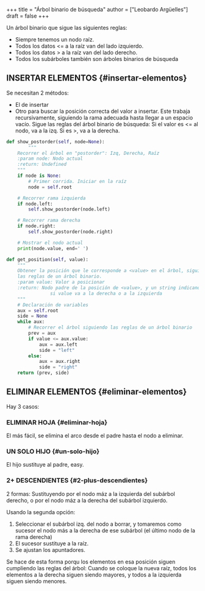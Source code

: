 +++
title = "Árbol binario de búsqueda"
author = ["Leobardo Argüelles"]
draft = false
+++

Un árbol binario que sigue las siguientes reglas:

-   Siempre tenemos un nodo raíz.
-   Todos los datos <= a la raíz van del lado izquierdo.
-   Todos los datos > a la raíz van del lado derecho.
-   Todos los subárboles también son árboles binarios de búsqueda


## INSERTAR ELEMENTOS {#insertar-elementos}

Se necesitan 2 métodos:

-   El de insertar
-   Otro para buscar la posición correcta del valor a insertar.
    Este trabaja recursivamente, siguiendo la rama adecuada hasta llegar a un
    espacio vacío. Sigue las reglas del árbol binario de búsqueda: Si el
    valor es <= al nodo, va a la izq. Si es >, va a la derecha.

<!--listend-->

```python
def show_postorder(self, node=None):
        """
    Recorrer el árbol en "postorder": Izq, Derecha, Raíz
    :param node: Nodo actual
    :return: Undefined
    """
    if node is None:
        # Primer corrida. Iniciar en la raíz
        node = self.root

    # Recorrer rama izquierda
    if node.left:
        self.show_postorder(node.left)

    # Recorrer rama derecha
    if node.right:
        self.show_postorder(node.right)

    # Mostrar el nodo actual
    print(node.value, end=' ')

def get_position(self, value):
    """
    Obtener la posición que le corresponde a <value> en el árbol, siguiendo
    las reglas de un árbol binario.
    :param value: Valor a posicionar
    :return: Nodo padre de la posición de <value>, y un string indicando
                si value va a la derecha o a la izquierda
    """
    # Declaración de variables
    aux = self.root
    side = None
    while aux:
        # Recorrer el árbol siguiendo las reglas de un árbol binario
        prev = aux
        if value <= aux.value:
            aux = aux.left
            side = "left"
        else:
            aux = aux.right
            side = "right"
    return (prev, side)
```


## ELIMINAR ELEMENTOS {#eliminar-elementos}

Hay 3 casos:


### ELIMINAR HOJA {#eliminar-hoja}

El más fácil, se elimina el arco desde el padre hasta el nodo a eliminar.


### UN SOLO HIJO {#un-solo-hijo}

El hijo sustituye al padre, easy.


### 2+ DESCENDIENTES {#2-plus-descendientes}

2 formas: Sustituyendo por el nodo máz a la izquierda del subárbol
derecho, o por el nodo máz a la derecha del subárbol izquierdo.

Usando la segunda opción:

1.  Seleccionar el subárbol izq. del nodo a borrar, y tomaremos como sucesor el nodo más a la derecha de ese subárbol (el último nodo de la rama derecha)
2.  El sucesor sustituye a la raíz.
3.  Se ajustan los apuntadores.

Se hace de esta forma porqu los elementos en esa posición siguen
cumpliendo las reglas del árbol: Cuando se coloque la nueva raíz,
todos los elementos a la derecha siguen siendo mayores, y todos a la
izquierda siguen siendo menores.
